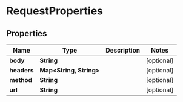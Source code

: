 

# RequestProperties

## Properties

| Name | Type | Description | Notes |
| ------------ | ------------- | ------------- | ------------- |
| **body** | **String** |  |  [optional] |
| **headers** | **Map&lt;String, String&gt;** |  |  [optional] |
| **method** | **String** |  |  [optional] |
| **url** | **String** |  |  [optional] |


